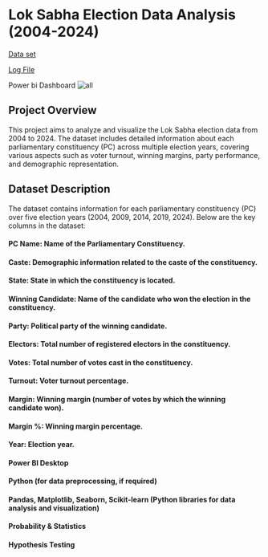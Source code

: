 # Lok Sabha Election Data Analysis (2004-2024)

[Data set](https://docs.google.com/spreadsheets/d/1ozqFX6grhaqdtqz7mZNcOW6U22BxfKZw_G9nCDaUkIE/edit?gid=0#gid=0)

[Log File](https://docs.google.com/document/d/1bOiRq6QTvhHGEaHlrkQC8Ql5yMkp3RIDQSEg9QJAxQw/edit?usp=sharing)

Power bi Dashboard
![all](https://github.com/user-attachments/assets/36642c66-c0eb-4f1b-aa7e-284126a7d3fb)

## Project Overview
This project aims to analyze and visualize the Lok Sabha election data from 2004 to 2024. The dataset includes detailed information about each parliamentary constituency (PC) across multiple election years, covering various aspects such as voter turnout, winning margins, party performance, and demographic representation.

## Dataset Description
The dataset contains information for each parliamentary constituency (PC) over five election years (2004, 2009, 2014, 2019, 2024). Below are the key columns in the dataset:

#### PC Name: Name of the Parliamentary Constituency.
#### Caste: Demographic information related to the caste of the constituency.
#### State: State in which the constituency is located.
#### Winning Candidate: Name of the candidate who won the election in the constituency.
#### Party: Political party of the winning candidate.
#### Electors: Total number of registered electors in the constituency.
#### Votes: Total number of votes cast in the constituency.
#### Turnout: Voter turnout percentage.
#### Margin: Winning margin (number of votes by which the winning candidate won).
#### Margin %: Winning margin percentage.
#### Year: Election year.

#### Power BI Desktop
#### Python (for data preprocessing, if required)
#### Pandas, Matplotlib, Seaborn, Scikit-learn (Python libraries for data analysis and visualization)
#### Probability & Statistics
#### Hypothesis Testing


